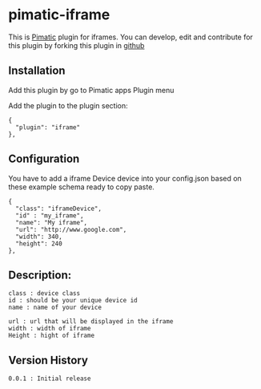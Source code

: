pimatic-iframe
=======================

This is [Pimatic](http://pimatic.org) plugin for iframes.
You can develop, edit and contribute for this plugin by forking this plugin in [github](https://github.com/Oitzu/pimatic-iframe)

Installation
-------------
Add this plugin by go to Pimatic apps Plugin menu

Add the plugin to the plugin section:

    {
      "plugin": "iframe"
    },

Configuration
-------------

You have to add a iframe Device device into your config.json based on these example schema ready to copy paste.

    {
      "class": "iframeDevice",
      "id" : "my_iframe",
      "name": "My iframe",
      "url": "http://www.google.com",
      "width": 340,
      "height": 240
    },

Description:
-------------

    class : device class
    id : should be your unique device id
    name : name of your device

    url : url that will be displayed in the iframe
    width : width of iframe
    Height : hight of iframe

Version History
---------------
    0.0.1 : Initial release